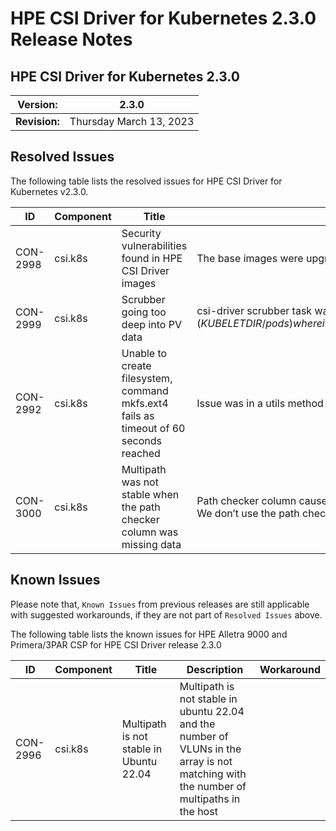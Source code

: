 # HPE CSI Driver for Kubernetes 2.3.0 Release Notes

## HPE CSI Driver for Kubernetes 2.3.0

| **Version:** |2.3.0|
|--------------|-----|
| **Revision:** | Thursday March 13, 2023 |

## Resolved Issues

The following table lists the resolved issues for HPE CSI Driver for Kubernetes v2.3.0.

|ID|Component |Title|Resolution|
|--|---------|-----|-----------|
|CON-2998|csi.k8s|Security vulnerabilities found in HPE CSI Driver images|The base images were upgraded from ubi-minimal:8.6 to ubi-minimal:9.1.0-1793, which fixes majority of the security vulnerabilities identified in CSI driver 2.2.0|
|CON-2999|csi.k8s|Scrubber going too deep into PV data|csi-driver scrubber task walking the whole PV filesystems ($KUBELETDIR/pods) where it only needs to find ephemeral_data.json files at a specific depth ($KUBELETDIR/pods/$POD/volumes/kubernetes.io~csi/$PVC/ephemeral_data.json)|
|CON-2992|csi.k8s|Unable to create filesystem, command mkfs.ext4 fails as timeout of 60 seconds reached|Issue was in a utils method where the commnd execution method was recieving an incorret timeout value for creating filesystems|
|CON-3000|csi.k8s|Multipath was not stable when the path checker column was missing data|Path checker column caused the `multipathd show paths format “<wildcards>”` command to fail silently when the column was either missing data or was orphaned. We don’t use the path checker column in the output and the fix is simply to replace the wildcard with something else that always return data|

## Known Issues

Please note that, `Known Issues` from previous releases are still applicable with suggested workarounds, if they are not part of `Resolved Issues` above.

The following table lists the known issues for HPE Alletra 9000 and Primera/3PAR CSP for HPE CSI Driver release 2.3.0

|ID|Component |Title|Description|Workaround|
|--|---------|-----|-----------|----------|
|CON-2996|csi.k8s|Multipath is not stable in Ubuntu 22.04| Multipath is not stable in ubuntu 22.04 and the number of VLUNs in the array is not matching with the number of multipaths in the host||
